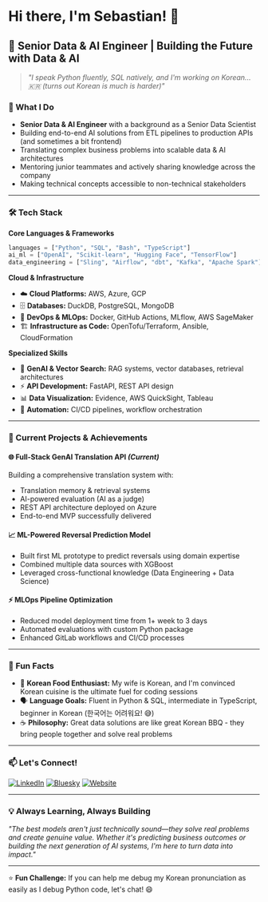 # Hi there, I'm Sebastian! 👋

## 🚀 Senior Data & AI Engineer | Building the Future with Data & AI

> *"I speak Python fluently, SQL natively, and I'm working on Korean... 🇰🇷 (turns out Korean is much is harder)"*

### 🔬 What I Do
- **Senior Data & AI Engineer** with a background as a Senior Data Scientist
- Building end-to-end AI solutions from ETL pipelines to production APIs (and sometimes a bit frontend)
- Translating complex business problems into scalable data & AI architectures
- Mentoring junior teammates and actively sharing knowledge across the company
- Making technical concepts accessible to non-technical stakeholders

---

### 🛠️ Tech Stack

**Core Languages & Frameworks**
```python
languages = ["Python", "SQL", "Bash", "TypeScript"]
ai_ml = ["OpenAI", "Scikit-learn", "Hugging Face", "TensorFlow"]
data_engineering = ["Sling", "Airflow", "dbt", "Kafka", "Apache Spark"]
```

**Cloud & Infrastructure**
- ☁️ **Cloud Platforms:** AWS, Azure, GCP
- 🗄️ **Databases:** DuckDB, PostgreSQL, MongoDB
- 🐳 **DevOps & MLOps:** Docker, GitHub Actions, MLflow, AWS SageMaker
- 🏗️ **Infrastructure as Code:** OpenTofu/Terraform, Ansible, CloudFormation

**Specialized Skills**
- 🤖 **GenAI & Vector Search:** RAG systems, vector databases, retrieval architectures
- ⚡ **API Development:** FastAPI, REST API design
- 📊 **Data Visualization:** Evidence, AWS QuickSight, Tableau
- 🔄 **Automation:** CI/CD pipelines, workflow orchestration

---

### 🎯 Current Projects & Achievements

#### 🌐 **Full-Stack GenAI Translation API** *(Current)*
Building a comprehensive translation system with:
- Translation memory & retrieval systems
- AI-powered evaluation (AI as a judge)
- REST API architecture deployed on Azure
- End-to-end MVP successfully delivered

#### 📈 **ML-Powered Reversal Prediction Model**
- Built first ML prototype to predict reversals using domain expertise
- Combined multiple data sources with XGBoost
- Leveraged cross-functional knowledge (Data Engineering + Data Science)

#### ⚡ **MLOps Pipeline Optimization**
- Reduced model deployment time from 1+ week to 3 days
- Automated evaluations with custom Python package
- Enhanced GitLab workflows and CI/CD processes

---

### 🥢 Fun Facts
- 🍜 **Korean Food Enthusiast:** My wife is Korean, and I'm convinced Korean cuisine is the ultimate fuel for coding sessions
- 🗣️ **Language Goals:** Fluent in Python & SQL, intermediate in TypeScript, beginner in Korean (한국어는 어려워요! 😅)
- ☕ **Philosophy:** Great data solutions are like great Korean BBQ - they bring people together and solve real problems

---

### 📫 Let's Connect!

[![LinkedIn](https://img.shields.io/badge/LinkedIn-0077B5?style=for-the-badge&logo=linkedin&logoColor=white)](https://www.linkedin.com/in/sebastiankrausjena/)
[![Bluesky](https://img.shields.io/badge/Bluesky-00A8E8?style=for-the-badge&logo=bluesky&logoColor=white)](https://bsky.app/profile/sekr4.bsky.social)
[![Website](https://img.shields.io/badge/Website-FF5722?style=for-the-badge&logo=firefox&logoColor=white)](https://mlwithcoffee.com/)

---

### 💡 Always Learning, Always Building
*"The best models aren't just technically sound—they solve real problems and create genuine value. Whether it's predicting business outcomes or building the next generation of AI systems, I'm here to turn data into impact."*

---

⭐ **Fun Challenge:** If you can help me debug my Korean pronunciation as easily as I debug Python code, let's chat! 😄
